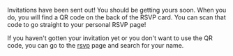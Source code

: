 Invitations have been sent out! You should be getting yours soon. When you do, you will find a QR code on the back of the RSVP card. You can scan that code to go straight to your personal RSVP page!

If you haven't gotten your invitation yet or you don't want to use the QR code, you can go to the [rsvp](/rsvp) page and search for your name.